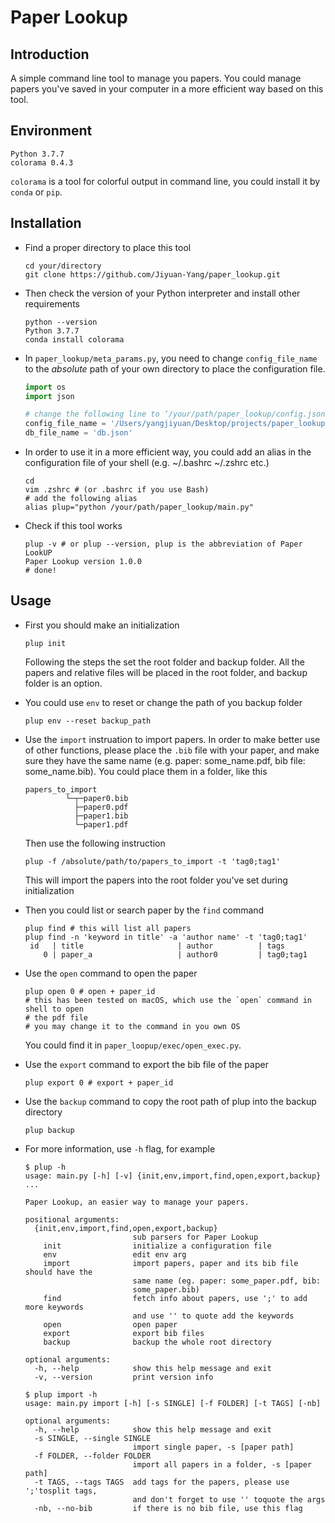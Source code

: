 # Paper Lookup

## Introduction

A simple command line tool to manage you papers. You could manage papers you've saved in your computer in a more efficient way based on this tool.

## Environment

```
Python 3.7.7
colorama 0.4.3
```

`colorama` is a tool for colorful output in command line, you could install it by `conda` or `pip`.

## Installation

- Find a proper directory to place this tool

  ```shell
  cd your/directory
  git clone https://github.com/Jiyuan-Yang/paper_lookup.git
  ```

- Then check the version of your Python interpreter and install other requirements

  ```shell
  python --version
  Python 3.7.7
  conda install colorama
  ```

- In `paper_lookup/meta_params.py`, you need to change `config_file_name` to the *absolute* path of your own directory to place the configuration file.

  ```python
  import os
  import json
  
  # change the following line to ‘/your/path/paper_lookup/config.json’
  config_file_name = '/Users/yangjiyuan/Desktop/projects/paper_lookup/config.json'
  db_file_name = 'db.json'
  ```

- In order to use it in a more efficient way, you could add an alias in the configuration file of your shell (e.g. ~/.bashrc ~/.zshrc etc.)

  ```shell
  cd
  vim .zshrc # (or .bashrc if you use Bash)
  # add the following alias
  alias plup="python /your/path/paper_lookup/main.py"
  ```

- Check if this tool works

  ```shell
  plup -v # or plup --version, plup is the abbreviation of Paper LookUP
  Paper Lookup version 1.0.0
  # done!
  ```

## Usage

- First you should make an initialization

  ```shell
  plup init
  ```

  Following the steps the set the root folder and backup folder. All the papers and relative files will be placed in the root folder, and backup folder is an option.

- You could use `env` to reset or change the path of you backup folder

  ``` 
  plup env --reset backup_path
  ```

- Use the `import` instruation to import papers. In order to make better use of other functions, please place the `.bib` file with your paper, and make sure they have the same name (e.g. paper: some_name.pdf, bib file: some_name.bib). You could place them in a folder, like this

  ```
  papers_to_import
           └─┬─paper0.bib
             ├─paper0.pdf
             ├─paper1.bib
             └─paper1.pdf
  ```

  Then use the following instruction

  ```shell
  plup -f /absolute/path/to/papers_to_import -t 'tag0;tag1'
  ```

  This will import the papers into the root folder you've set during initialization

- Then you could list or search paper by the `find` command

  ```shell
  plup find # this will list all papers
  plup find -n 'keyword in title' -a 'author name' -t 'tag0;tag1'
   id   | title                     | author          | tags            
      0 | paper_a                   | author0         | tag0;tag1
  ```

- Use the `open` command to open the paper

  ```shell
  plup open 0 # open + paper_id
  # this has been tested on macOS, which use the `open` command in shell to open 
  # the pdf file
  # you may change it to the command in you own OS
  ```

  You could find it in `paper_loopup/exec/open_exec.py`.

- Use the `export` command to export the bib file of the paper

  ```shell
  plup export 0 # export + paper_id
  ```

- Use the `backup` command to copy the root path of plup into the backup directory

  ```shell
  plup backup
  ```

- For more information, use `-h` flag, for example

  ```shell
  $ plup -h
  usage: main.py [-h] [-v] {init,env,import,find,open,export,backup} ...
  
  Paper Lookup, an easier way to manage your papers.
  
  positional arguments:
    {init,env,import,find,open,export,backup}
                          sub parsers for Paper Lookup
      init                initialize a configuration file
      env                 edit env arg
      import              import papers, paper and its bib file should have the
                          same name (eg. paper: some_paper.pdf, bib:
                          some_paper.bib)
      find                fetch info about papers, use ';' to add more keywords
                          and use '' to quote add the keywords
      open                open paper
      export              export bib files
      backup              backup the whole root directory
  
  optional arguments:
    -h, --help            show this help message and exit
    -v, --version         print version info
  
  $ plup import -h
  usage: main.py import [-h] [-s SINGLE] [-f FOLDER] [-t TAGS] [-nb]
  
  optional arguments:
    -h, --help            show this help message and exit
    -s SINGLE, --single SINGLE
                          import single paper, -s [paper path]
    -f FOLDER, --folder FOLDER
                          import all papers in a folder, -s [paper path]
    -t TAGS, --tags TAGS  add tags for the papers, please use ';'tosplit tags,
                          and don't forget to use '' toquote the args
    -nb, --no-bib         if there is no bib file, use this flag
  ```

  

